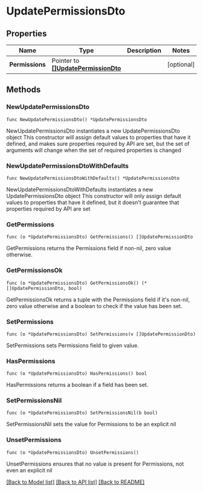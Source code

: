 # UpdatePermissionsDto

## Properties

Name | Type | Description | Notes
------------ | ------------- | ------------- | -------------
**Permissions** | Pointer to [**[]UpdatePermissionDto**](UpdatePermissionDto.md) |  | [optional] 

## Methods

### NewUpdatePermissionsDto

`func NewUpdatePermissionsDto() *UpdatePermissionsDto`

NewUpdatePermissionsDto instantiates a new UpdatePermissionsDto object
This constructor will assign default values to properties that have it defined,
and makes sure properties required by API are set, but the set of arguments
will change when the set of required properties is changed

### NewUpdatePermissionsDtoWithDefaults

`func NewUpdatePermissionsDtoWithDefaults() *UpdatePermissionsDto`

NewUpdatePermissionsDtoWithDefaults instantiates a new UpdatePermissionsDto object
This constructor will only assign default values to properties that have it defined,
but it doesn't guarantee that properties required by API are set

### GetPermissions

`func (o *UpdatePermissionsDto) GetPermissions() []UpdatePermissionDto`

GetPermissions returns the Permissions field if non-nil, zero value otherwise.

### GetPermissionsOk

`func (o *UpdatePermissionsDto) GetPermissionsOk() (*[]UpdatePermissionDto, bool)`

GetPermissionsOk returns a tuple with the Permissions field if it's non-nil, zero value otherwise
and a boolean to check if the value has been set.

### SetPermissions

`func (o *UpdatePermissionsDto) SetPermissions(v []UpdatePermissionDto)`

SetPermissions sets Permissions field to given value.

### HasPermissions

`func (o *UpdatePermissionsDto) HasPermissions() bool`

HasPermissions returns a boolean if a field has been set.

### SetPermissionsNil

`func (o *UpdatePermissionsDto) SetPermissionsNil(b bool)`

 SetPermissionsNil sets the value for Permissions to be an explicit nil

### UnsetPermissions
`func (o *UpdatePermissionsDto) UnsetPermissions()`

UnsetPermissions ensures that no value is present for Permissions, not even an explicit nil

[[Back to Model list]](../README.md#documentation-for-models) [[Back to API list]](../README.md#documentation-for-api-endpoints) [[Back to README]](../README.md)


